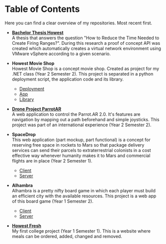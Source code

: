 # Table of Contents

Here you can find a clear overview of my repositories. Most recent first.

- **[Bachelor Thesis Howest](https://github.com/MartienskieNum1/Bachelor-Thesis-Howest)**  
  A thesis that answers the question "How to Reduce the Time Needed to Create Firing Ranges?". During this research a proof of concept API was created which automatically creates a virtual network environment using VMware vSphere according to a given scenario.

- **Howest Movie Shop**  
  Howest Movie Shop is a concept movie shop. Created as project for my .NET class (Year 2 Semester 2). This project is separated in a python deployment script, the application code and its library.

  - [Deployment](https://github.com/MartienskieNum1/Howest-Movie-Shop-deployment)
  - [App](https://github.com/MartienskieNum1/Howest-Movie-Shop-app)
  - [Library](https://github.com/MartienskieNum1/Howest-Movie-Shop-lib)

- **[Drone Project ParrotAR](https://github.com/MartienskieNum1/Drone-Project-ParrotAR)**  
  A web application to control the Parrot.AR 2.0. It's features are navigation by mapping out a path beforehand and simple joysticks. This project was part of an international experience (Year 2 Semester 2).

- **SpaceDrop**  
  This web application (part mockup, part functional) is a concept for reserving free space in rockets to Mars so that package delivery services can send their parcels to extraterrestrial colonists in a cost effective way whenever humanity makes it to Mars and commercial flights are in place (Year 2 Semester 1).

  - [Client](https://github.com/MartienskieNum1/SpaceDrop-Client)
  - [Server](https://github.com/MartienskieNum1/SpaceDrop-Server)

- **Alhambra**  
  Alhambra is a pretty nifty board game in which each player must build an efficient city with the available resources. This project is a web app of this board game (Year 1 Semester 2).

  - [Client](https://github.com/MartienskieNum1/Alhambra-Client)
  - [Server](https://github.com/MartienskieNum1/Alhambra-Server)

- **[Howest Fresh](https://github.com/MartienskieNum1/Howest-Fresh)**  
  My first college project (Year 1 Semester 1). This is a website where meals can be ordered, added, changed and removed.
